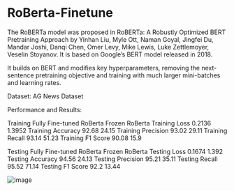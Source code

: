 # RoBerta-Finetune

The RoBERTa model was proposed in RoBERTa: A Robustly Optimized BERT Pretraining Approach by Yinhan Liu, Myle Ott, Naman Goyal, Jingfei Du, Mandar Joshi, Danqi Chen, Omer Levy, Mike Lewis, Luke Zettlemoyer, Veselin Stoyanov. It is based on Google’s BERT model released in 2018.

It builds on BERT and modifies key hyperparameters, removing the next-sentence pretraining objective and training with much larger mini-batches and learning rates.

Dataset:
AG News Dataset

Performance and Results:

Training	Fully Fine-tuned RoBerta	Frozen RoBerta
Training Loss	0.2136	1.3952
Training Accuracy	92.68	24.15
Training Precision	93.02	29.11
Training Recall	93.14	51.23
Training F1 Score	90.08	15.9

Testing	Fully Fine-tuned RoBerta	Frozen RoBerta
Testing Loss	0.1674	1.392
Testing Accuracy	94.56	24.13
Testing Precision	95.21	35.11
Testing Recall	95.52	71.14
Testing F1 Score	92.2	13.44


    
    
![image](https://user-images.githubusercontent.com/64778259/229171717-49bb8614-ab8e-493c-80ee-4ed819a1a821.png)
